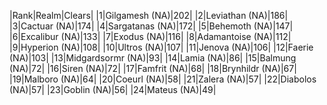 |Rank|Realm|Clears|
|1|Gilgamesh (NA)|202|
|2|Leviathan (NA)|186|
|3|Cactuar (NA)|174|
|4|Sargatanas (NA)|172|
|5|Behemoth (NA)|147|
|6|Excalibur (NA)|133|
|7|Exodus (NA)|116|
|8|Adamantoise (NA)|112|
|9|Hyperion (NA)|108|
|10|Ultros (NA)|107|
|11|Jenova (NA)|106|
|12|Faerie (NA)|103|
|13|Midgardsormr (NA)|93|
|14|Lamia (NA)|86|
|15|Balmung (NA)|72|
|16|Siren (NA)|72|
|17|Famfrit (NA)|68|
|18|Brynhildr (NA)|67|
|19|Malboro (NA)|64|
|20|Coeurl (NA)|58|
|21|Zalera (NA)|57|
|22|Diabolos (NA)|57|
|23|Goblin (NA)|56|
|24|Mateus (NA)|49|
